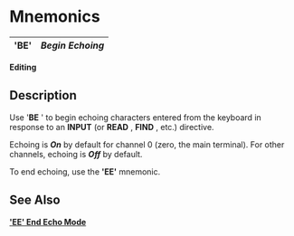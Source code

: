 # Mnemonics

**'BE'** |  **_Begin Echoing_**  
---|---  
  
**Editing**

##  Description

Use '**BE** ' to begin echoing characters entered from the keyboard in response to an **INPUT** (or **READ** , **FIND** , etc.) directive.

Echoing is **_On_** by default for channel 0 (zero, the main terminal). For other channels, echoing is **_Off_** by default.

To end echoing, use the **'EE'** mnemonic.

## See Also

**['EE' End Echo Mode](ee.md)**
